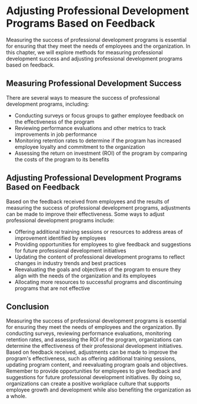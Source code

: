 Adjusting Professional Development Programs Based on Feedback
====================================================================================================================

Measuring the success of professional development programs is essential for ensuring that they meet the needs of employees and the organization. In this chapter, we will explore methods for measuring professional development success and adjusting professional development programs based on feedback.

Measuring Professional Development Success
------------------------------------------

There are several ways to measure the success of professional development programs, including:

* Conducting surveys or focus groups to gather employee feedback on the effectiveness of the program
* Reviewing performance evaluations and other metrics to track improvements in job performance
* Monitoring retention rates to determine if the program has increased employee loyalty and commitment to the organization
* Assessing the return on investment (ROI) of the program by comparing the costs of the program to its benefits

Adjusting Professional Development Programs Based on Feedback
-------------------------------------------------------------

Based on the feedback received from employees and the results of measuring the success of professional development programs, adjustments can be made to improve their effectiveness. Some ways to adjust professional development programs include:

* Offering additional training sessions or resources to address areas of improvement identified by employees
* Providing opportunities for employees to give feedback and suggestions for future professional development initiatives
* Updating the content of professional development programs to reflect changes in industry trends and best practices
* Reevaluating the goals and objectives of the program to ensure they align with the needs of the organization and its employees
* Allocating more resources to successful programs and discontinuing programs that are not effective

Conclusion
----------

Measuring the success of professional development programs is essential for ensuring they meet the needs of employees and the organization. By conducting surveys, reviewing performance evaluations, monitoring retention rates, and assessing the ROI of the program, organizations can determine the effectiveness of their professional development initiatives. Based on feedback received, adjustments can be made to improve the program's effectiveness, such as offering additional training sessions, updating program content, and reevaluating program goals and objectives. Remember to provide opportunities for employees to give feedback and suggestions for future professional development initiatives. By doing so, organizations can create a positive workplace culture that supports employee growth and development while also benefiting the organization as a whole.
